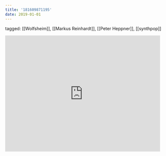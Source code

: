 ```yaml
---
title: '181609871195'
date: 2019-01-01
---
```

tagged: [[Wolfsheim]], [[Markus Reinhardt]], [[Peter Heppner]], [[synthpop]]
<iframe allow="accelerometer; autoplay; clipboard-write; encrypted-media; gyroscope; picture-in-picture" allowfullscreen="" frameborder="0" height="375" id="youtube_iframe" src="https://www.youtube.com/embed/WkGGi_uUaPc?feature=oembed&amp;enablejsapi=1&amp;origin=https://safe.txmblr.com&amp;wmode=opaque" width="500"></iframe>